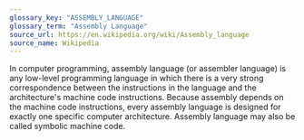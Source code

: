 ```yaml
---
glossary_key: "ASSEMBLY_LANGUAGE"
glossary_term: "Assembly Language"
source_url: https://en.wikipedia.org/wiki/Assembly_language
source_name: Wikipedia
---
```


In computer programming, assembly language (or assembler language) is any low-level programming language in which there is a very strong correspondence between the instructions in the language and the architecture's machine code instructions. Because assembly depends on the machine code instructions, every assembly language is designed for exactly one specific computer architecture. Assembly language may also be called symbolic machine code.
